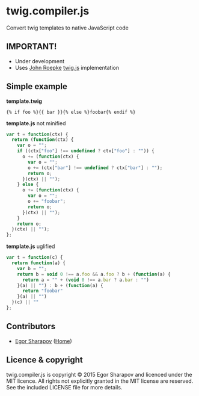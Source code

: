 # twig.compiler.js

Convert twig templates to native JavaScript code

## IMPORTANT!

* Under development
* Uses [John Roepke](https://github.com/justjohn) [twig.js](https://github.com/justjohn/twig.js) implementation

## Simple example

**template.twig**
```twig
{% if foo %}{{ bar }}{% else %}foobar{% endif %}
```

**template.js** not minified
```javascript
var t = function(ctx) {
  return (function(ctx) {
    var o = "";
    if ((ctx["foo"] !== undefined ? ctx["foo"] : "")) {
      o += (function(ctx) {
        var o = "";
        o += (ctx["bar"] !== undefined ? ctx["bar"] : "");
        return o;
      }(ctx) || "");
    } else {
      o += (function(ctx) {
        var o = "";
        o += "foobar";
        return o;
      }(ctx) || "");
    }
    return o;
  }(ctx) || "");
};
```
**template.js** uglified
```javascript
var t = function(c) {
  return function(a) {
    var b = "";
    return b = void 0 !== a.foo && a.foo ? b + (function(a) {
      return a = "" + (void 0 !== a.bar ? a.bar : "")
    }(a) || "") : b + (function(a) {
      return "foobar"
    }(a) || "")
  }(c) || ""
};
```

## Contributors

  * [Egor Sharapov](https://github.com/egych/twig.compiler.js/commits/master?author=egych) ([Home](http://egorshar.ru))

## Licence & copyright

twig.compiler.js is copyright &copy; 2015 Egor Sharapov and licenced under the MIT licence. All rights not explicitly granted in the MIT license are reserved. See the included LICENSE file for more details.
